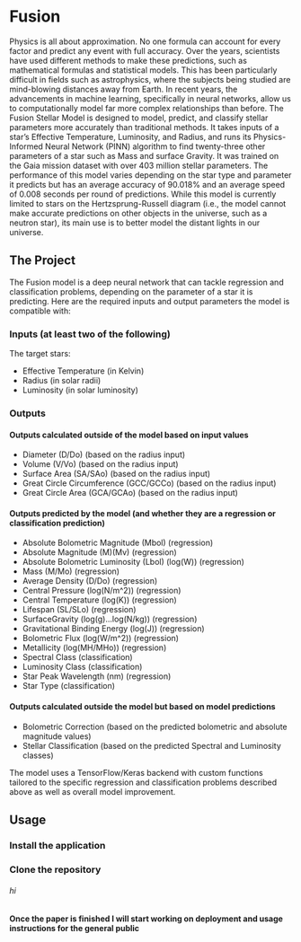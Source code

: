 # Fusion
Physics is all about approximation. No one formula can account for every factor and predict 
any event with full accuracy. Over the years, scientists have used different methods to make 
these predictions, such as mathematical formulas and statistical models. This has been 
particularly difficult in fields such as astrophysics, where the subjects being studied are 
mind-blowing distances away from Earth. In recent years, the advancements in machine learning, 
specifically in neural networks, allow us to computationally model far more complex relationships 
than before. The Fusion Stellar Model is designed to model, predict, and classify stellar 
parameters more accurately than traditional methods. It takes inputs of a star’s Effective 
Temperature, Luminosity, and Radius, and runs its Physics-Informed Neural Network (PINN) algorithm 
to find twenty-three other parameters of a star such as Mass and surface Gravity. It was trained on 
the Gaia mission dataset with over 403 million stellar parameters. The performance of this model 
varies depending on the star type and parameter it predicts but has an average accuracy of 90.018% 
and an average speed of 0.008 seconds per round of predictions. While this model is currently 
limited to stars on the Hertzsprung-Russell diagram (i.e., the model cannot make accurate predictions 
on other objects in the universe, such as a neutron star), its main use is to better model the distant 
lights in our universe. 
 
## The Project
The Fusion model is a deep neural network that can tackle regression and classification problems, depending on the parameter of a star it is predicting. Here are the required inputs and output parameters the model is compatible with: 
### Inputs (at least two of the following)
The target stars: 
- Effective Temperature (in Kelvin)
- Radius (in solar radii)
- Luminosity (in solar luminosity)
### Outputs
#### Outputs calculated outside of the model based on input values 
- Diameter (D/Do) (based on the radius input)
- Volume (V/Vo) (based on the radius input)
- Surface Area (SA/SAo) (based on the radius input)
- Great Circle Circumference (GCC/GCCo) (based on the radius input)
- Great Circle Area (GCA/GCAo) (based on the radius input)
#### Outputs predicted by the model (and whether they are a regression or classification prediction) 
- Absolute Bolometric Magnitude (Mbol) (regression)
- Absolute Magnitude (M)(Mv) (regression)
- Absolute Bolometric Luminosity (Lbol) (log(W)) (regression)
- Mass (M/Mo) (regression)
- Average Density (D/Do) (regression)
- Central Pressure (log(N/m^2)) (regression)
- Central Temperature (log(K)) (regression)
- Lifespan (SL/SLo) (regression)
- SurfaceGravity (log(g)...log(N/kg)) (regression)
- Gravitational Binding Energy (log(J)) (regression)
- Bolometric Flux (log(W/m^2)) (regression)
- Metallicity (log(MH/MHo)) (regression)
- Spectral Class (classification) 
- Luminosity Class (classification)
- Star Peak Wavelength (nm) (regression)
- Star Type (classification)
#### Outputs calculated outside the model but based on model predictions 
- Bolometric Correction (based on the predicted bolometric and absolute magnitude values) 
- Stellar Classification (based on the predicted Spectral and Luminosity classes)

The model uses a TensorFlow/Keras backend with custom functions tailored to the specific regression and classification problems described above as well as overall model improvement. 

## Usage
### Install the application
### Clone the repository
###### hi
#### Once the paper is finished I will start working on deployment and usage instructions for the general public 
